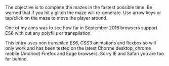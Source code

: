 The objective is to complete the mazes in the fastest possible time. Be warned that if you hit a glitch the maze will re-generate. Use arrow keys or tap/click on the maze to move the player around.

One of my aims was to see how far in September 2016 browsers support ES6 with out any polyfills or transpilation. 

This entry uses non transpiled ES6, CSS3 animations and flexbox so will only work and has been tested on the latest Chorme desktop, chrome mobile (Andriod)  Firefox and Edge browsers. Sorry IE and Safari you are too far behind.